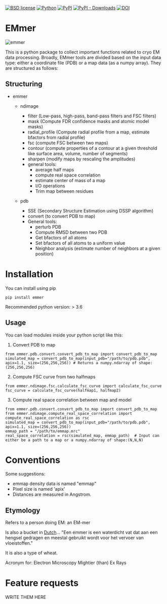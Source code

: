 [![BSD license](https://img.shields.io/badge/License-BSD-orange.svg)](https://lbesson.mit-license.org/)
[![Python](https://img.shields.io/badge/python-3.7%20%7C%203.8-brightgreen)](https://www.python.org/downloads/release/python-370/)
[![PyPI](https://img.shields.io/pypi/v/emmer.svg?style=flat)](https://pypi.org/project/emmer/)
[![PyPI - Downloads](https://img.shields.io/pypi/dm/emmer)](https://pypi.org/project/emmer/)
[![DOI](https://zenodo.org/badge/DOI/10.5281/zenodo.6652013.svg)](https://doi.org/10.5281/zenodo.6652013)

# EMmer

![emmer](resources/emmer.jpg)

This is a python package to collect important functions related to cryo EM data processing. Broadly, EMmer tools are divided based on the input data type: either a coordinate file (PDB) or a map data (as a numpy array). They are structured as follows: 

## Structuring

* emmer
    * ndimage
        * filter (Low-pass, high-pass, band-pass filters and FSC filters)
        * mask (Compute FDR confidence masks and atomic model masks) 
        * radial_profile (Compute radial profile from a map, estimate bfactors from radial profile) 
        * fsc (compute FSC between two maps)
        * contour (compute properties of a contour at a given threshold like surface area, volume, number of segments)
        * sharpen (modify maps by rescaling the amplitudes)
        * general tools: 
            * average half maps
            * compute real space correlation
            * estimate center of mass of a map
            * I/O operations 
            * Trim map between residues 

    * pdb
        * SSE (Secondary Structure Estimation using DSSP algorithm)
        * convert (to convert PDB to map)
        * General tools: 
            * perturb PDB 
            * Compute RMSD between two PDB
            * Get bfactors of all atoms 
            * Set bfactors of all atoms to a uniform value
            * Neighbor analysis (estimate number of neighbors at a given position)

# Installation

You can install using pip

```
pip install emmer
```
Recommended python version: > 3.6 

## Usage
You can load modules inside your python script like this: 

1) Convert PDB to map
```
from emmer.pdb.convert.convert_pdb_to_map import convert_pdb_to_map
simulated_map = convert_pdb_to_map(input_pdb="/path/to/pdb.pdb", apix=1.1, size=(256,256,256)) # Returns a numpy.ndarray of shape: (256,256,256)
```

2) Compute FSC curve from two halfmaps
```
from emmer.ndimage.fsc.calculate_fsc_curve import calculate_fsc_curve
fsc_curve = calculate_fsc_curve(halfmap1, halfmap2)
```

3) Compute real space correlation between map and model
```
from emmer.pdb.convert.convert_pdb_to_map import convert_pdb_to_map
from emmer.ndimage.compute_real_space_correlation import compute_real_space_correlation as rsc
simulated_map = convert_pdb_to_map(input_pdb="/path/to/pdb.pdb", apix=1.1, size=(256,256,256))
emmap_path = "/path/to/emmap.mrc"
real_space_correlation = rsc(simulated_map, emmap_path)  # Input can either be a path to a map or a numpy.ndarray of shape:(N,N,N) 
```

# Conventions

Some suggestions:
* emmap density data is named "emmap"
* Pixel size is named 'apix'
* Distances are measured in Angstrom.

## Etymology

Refers to a person doing EM: an EM-mer 

Is also a bucket in [Dutch](https://nl.wikipedia.org/wiki/Emmer)... 
"Een emmer is een waterdicht vat dat aan een hengsel gedragen en meestal gebruikt wordt voor het vervoer van vloeistoffen."

It is also a type of wheat.

Acronym for:
Electron Microscopy Mightier (than) Ex Rays

# Feature requests

WRITE THEM HERE
